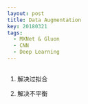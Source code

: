 ```yaml
---
layout: post
title: Data Augmentation
key: 20180321
tags: 
  - MXNet & Gluon
  - CNN
  - Deep Learning
---
```


## 

1. 解决过拟合


2. 解决不平衡

